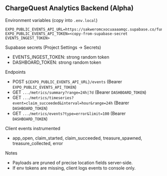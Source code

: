 ## ChargeQuest Analytics Backend (Alpha)

Environment variables (copy into `.env.local`)

```
EXPO_PUBLIC_EVENTS_API_URL=https://sakweromcxocuaaaamqc.supabase.co/functions/v1
EXPO_PUBLIC_EVENTS_API_TOKEN=<copy-from-supabase-secret EVENTS_INGEST_TOKEN>
```

Supabase secrets (Project Settings → Secrets)
- EVENTS_INGEST_TOKEN: strong random token
- DASHBOARD_TOKEN: strong random token

Endpoints
- POST `${EXPO_PUBLIC_EVENTS_API_URL}/events` (Bearer `EXPO_PUBLIC_EVENTS_API_TOKEN`)
- GET `.../metrics/summary?range=24h|7d` (Bearer `DASHBOARD_TOKEN`)
- GET `.../metrics/timeseries?event=claim_succeeded&interval=hour&range=24h` (Bearer `DASHBOARD_TOKEN`)
- GET `.../metrics/events?type=error&limit=100` (Bearer `DASHBOARD_TOKEN`)

Client events instrumented
- app_open, claim_started, claim_succeeded, treasure_spawned, treasure_collected, error

Notes
- Payloads are pruned of precise location fields server-side.
- If env tokens are missing, client logs events to console only.

